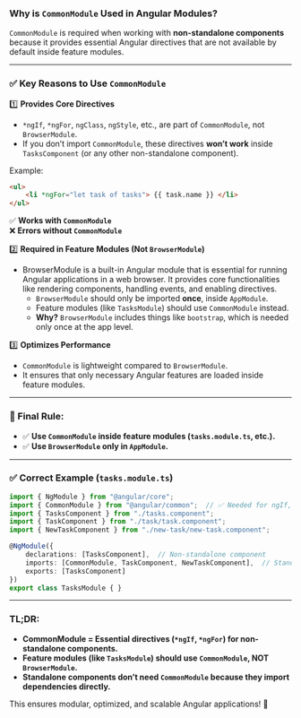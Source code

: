 ### **Why is `CommonModule` Used in Angular Modules?**  

`CommonModule` is required when working with **non-standalone components** because it provides essential Angular directives that are not available by default inside feature modules.  

---

### **✅ Key Reasons to Use `CommonModule`**
1️⃣ **Provides Core Directives**  
   - `*ngIf`, `*ngFor`, `ngClass`, `ngStyle`, etc., are part of `CommonModule`, not `BrowserModule`.  
   - If you don’t import `CommonModule`, these directives **won’t work** inside `TasksComponent` (or any other non-standalone component).  

   Example:  
   ```html         
   <ul>
       <li *ngFor="let task of tasks"> {{ task.name }} </li>
   </ul>
   ```
   ✅ **Works with `CommonModule`**  
   ❌ **Errors without `CommonModule`**  

2️⃣ **Required in Feature Modules (Not `BrowserModule`)**  
- BrowserModule is a built-in Angular module that is essential for running Angular applications in a web browser. It provides core functionalities like rendering components, handling events, and enabling directives.
   - `BrowserModule` should only be imported **once**, inside `AppModule`.  
   - Feature modules (like `TasksModule`) should use `CommonModule` instead.  
   - **Why?** `BrowserModule` includes things like `bootstrap`, which is needed only once at the app level.  

3️⃣ **Optimizes Performance**  
   - `CommonModule` is lightweight compared to `BrowserModule`.  
   - It ensures that only necessary Angular features are loaded inside feature modules.  

---

### **📌 Final Rule:**
- ✅ **Use `CommonModule` inside feature modules (`tasks.module.ts`, etc.).**  
- ✅ **Use `BrowserModule` only in `AppModule`.**  

---

### **✅ Correct Example (`tasks.module.ts`)**
```typescript
import { NgModule } from "@angular/core";
import { CommonModule } from "@angular/common";  // ✅ Needed for ngIf, ngFor, etc.
import { TasksComponent } from "./tasks.component";
import { TaskComponent } from "./task/task.component";
import { NewTaskComponent } from "./new-task/new-task.component";

@NgModule({
    declarations: [TasksComponent],  // Non-standalone component
    imports: [CommonModule, TaskComponent, NewTaskComponent],  // Standalone components + CommonModule
    exports: [TasksComponent]
})
export class TasksModule { }
```

---

### **TL;DR:**
- **CommonModule = Essential directives (`*ngIf`, `*ngFor`) for non-standalone components.**  
- **Feature modules (like `TasksModule`) should use `CommonModule`, NOT `BrowserModule`.**  
- **Standalone components don’t need `CommonModule` because they import dependencies directly.**  

This ensures modular, optimized, and scalable Angular applications! 🚀